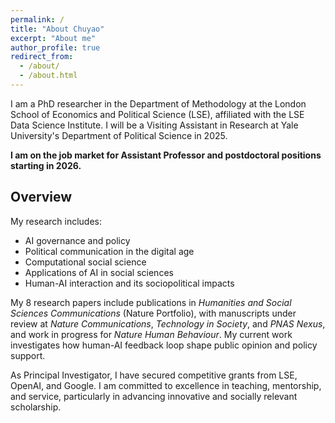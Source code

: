 ```yaml
---
permalink: /
title: "About Chuyao"
excerpt: "About me"
author_profile: true
redirect_from: 
  - /about/
  - /about.html
---
```


I am a PhD researcher in the Department of Methodology at the London School of Economics and Political Science (LSE), affiliated with the LSE Data Science Institute. I will be a Visiting Assistant in Research at Yale University's Department of Political Science in 2025.

**I am on the job market for Assistant Professor and postdoctoral positions starting in 2026.**

## Overview

My research includes:
- AI governance and policy
- Political communication in the digital age
- Computational social science
- Applications of AI in social sciences
- Human-AI interaction and its sociopolitical impacts

My 8 research papers include publications in *Humanities and Social Sciences Communications* (Nature Portfolio), with manuscripts under review at *Nature Communications*, *Technology in Society*, and *PNAS Nexus*, and work in progress for *Nature Human Behaviour*. My current work investigates how human-AI feedback loop shape public opinion and policy support.

As Principal Investigator, I have secured competitive grants from LSE, OpenAI, and Google. I am committed to excellence in teaching, mentorship, and service, particularly in advancing innovative and socially relevant scholarship.

